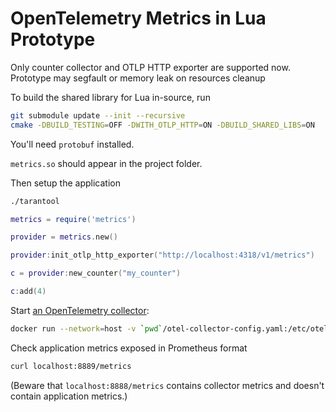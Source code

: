 # OpenTelemetry Metrics in Lua Prototype

Only counter collector and OTLP HTTP exporter are supported now.
Prototype may segfault or memory leak on resources cleanup

To build the shared library for Lua in-source, run
```bash
git submodule update --init --recursive
cmake -DBUILD_TESTING=OFF -DWITH_OTLP_HTTP=ON -DBUILD_SHARED_LIBS=ON  . && cmake --build .
```

You'll need `protobuf` installed.

`metrics.so` should appear in the project folder.

Then setup the application
```bash
./tarantool
```

```lua
metrics = require('metrics')

provider = metrics.new()

provider:init_otlp_http_exporter("http://localhost:4318/v1/metrics")

c = provider:new_counter("my_counter")

c:add(4)
```

Start [an OpenTelemetry collector](https://opentelemetry.io/docs/collector/):

```bash
docker run --network=host -v `pwd`/otel-collector-config.yaml:/etc/otel-collector-config.yaml otel/opentelemetry-collector:latest --config=/etc/otel-collector-config.yaml
```

Check application metrics exposed in Prometheus format
```bash
curl localhost:8889/metrics
```

(Beware that `localhost:8888/metrics` contains collector metrics and doesn't contain application metrics.)

